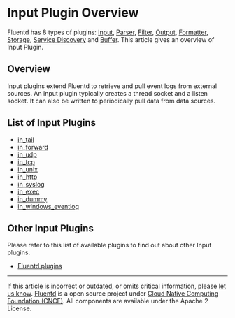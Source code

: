 # Input Plugin Overview

Fluentd has 8 types of plugins: [Input](/plugins/input/README.md),
[Parser](/plugins/parser/README.md), [Filter](/plugins/filter/README.md),
[Output](/plugins/output/README.md),
[Formatter](/plugins/formatter/README.md),
[Storage](/plugins/storage/README.md),
[Service Discovery](/plugins/service_discovery/README.md) and [Buffer](/plugins/buffer/README.md).
This article gives an overview of Input Plugin.


## Overview

Input plugins extend Fluentd to retrieve and pull event logs from
external sources. An input plugin typically creates a thread socket and
a listen socket. It can also be written to periodically pull data from
data sources.


## List of Input Plugins

-   [in\_tail](/plugins/input/tail.md)
-   [in\_forward](/plugins/input/forward.md)
-   [in\_udp](/plugins/input/udp.md)
-   [in\_tcp](/plugins/input/tcp.md)
-   [in\_unix](/plugins/input/unix.md)
-   [in\_http](/plugins/input/http.md)
-   [in\_syslog](/plugins/input/syslog.md)
-   [in\_exec](/plugins/input/exec.md)
-   [in\_dummy](/plugins/input/dummy.md)
-   [in\_windows\_eventlog](/plugins/input/windows_eventlog.md)


## Other Input Plugins

Please refer to this list of available plugins to find out about other
Input plugins.

-   [Fluentd plugins](http://fluentd.org/plugin/)


------------------------------------------------------------------------

If this article is incorrect or outdated, or omits critical information, please [let us know](https://github.com/fluent/fluentd-docs-gitbook/issues?state=open).
[Fluentd](http://www.fluentd.org/) is a open source project under [Cloud Native Computing Foundation (CNCF)](https://cncf.io/). All components are available under the Apache 2 License.
